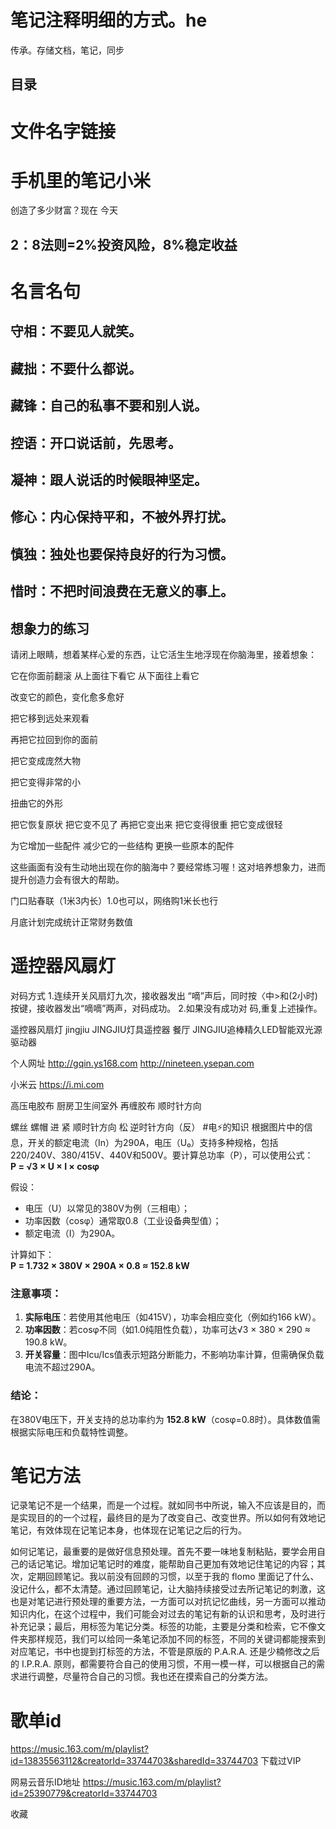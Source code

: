 # 笔记注释明细的方式。he
传承。存储文档，笔记，同步
## 目录
# 文件名字链接
# 手机里的笔记小米
创造了多少财富？现在 今天
## 2：8法则=2%投资风险，8%稳定收益

# 名言名句
## 守相：不要见人就笑。
## 藏拙：不要什么都说。
## 藏锋：自己的私事不要和别人说。
## 控语：开口说话前，先思考。
## 凝神：跟人说话的时候眼神坚定。
## 修心：内心保持平和，不被外界打扰。
## 慎独：独处也要保持良好的行为习惯。
## 惜时：不把时间浪费在无意义的事上。

## 想象力的练习

请闭上眼睛，想着某样心爱的东西，让它活生生地浮现在你脑海里，接着想象：

它在你面前翻滚
从上面往下看它
从下面往上看它

改变它的颜色，变化愈多愈好

把它移到远处来观看

再把它拉回到你的面前

把它变成庞然大物

把它变得非常的小

扭曲它的外形

把它恢复原状
把它变不见了
再把它变出来
把它变得很重
把它变成很轻

为它增加一些配件
减少它的一些结构
更换一些原本的配件

这些画面有没有生动地出现在你的脑海中？要经常练习喔！这对培养想象力，进而提升创造力会有很大的帮助。


门口贴春联（1米3内长）1.0也可以，网络购1米长也行


月底计划完成统计正常财务数值



# 遥控器风扇灯
对码方式
1.连续开关风扇灯九次，接收器发出
“嘀”声后，同时按〈中>和(2小时)
按键，接收器发出“嘀嘀”两声，对码成功。
2.如果没有成功对
码,重复上述操作。

遥控器风扇灯 jingjiu
JINGJIU灯具遥控器 餐厅
JINGJIU追棒精久LED智能双光源驱动器



个人网址
http://gqin.ys168.com
http://nineteen.ysepan.com


小米云
https://i.mi.com


高压电胶布 厨房卫生间室外 再缠胶布  顺时针方向

螺丝  螺帽  进 紧  顺时针方向
松 逆时针方向（反）
#电⚡的知识
根据图片中的信息，开关的额定电流（In）为290A，电压（U₀）支持多种规格，包括220/240V、380/415V、440V和500V。要计算总功率（P），可以使用公式：  
**P = √3 × U × I × cosφ**  

假设：  
- 电压（U）以常见的380V为例（三相电）；  
- 功率因数（cosφ）通常取0.8（工业设备典型值）；  
- 额定电流（I）为290A。  

计算如下：  
**P = 1.732 × 380V × 290A × 0.8 ≈ 152.8 kW**  

### 注意事项：  
1. **实际电压**：若使用其他电压（如415V），功率会相应变化（例如约166 kW）。  
2. **功率因数**：若cosφ不同（如1.0纯阻性负载），功率可达√3 × 380 × 290 ≈ 190.8 kW。  
3. **开关容量**：图中Icu/Ics值表示短路分断能力，不影响功率计算，但需确保负载电流不超过290A。  

### 结论：  
在380V电压下，开关支持的总功率约为 **152.8 kW**（cosφ=0.8时）。具体数值需根据实际电压和负载特性调整。

# 笔记方法
记录笔记不是一个结果，而是一个过程。就如同书中所说，输入不应该是目的，而是实现目的的一个过程，最终目的是为了改变自己、改变世界。所以如何有效地记笔记，有效体现在记笔记本身，也体现在记笔记之后的行为。

如何记笔记，最重要的是做好信息预处理。首先不要一味地复制粘贴，要学会用自己的话记笔记。增加记笔记时的难度，能帮助自己更加有效地记住笔记的内容；其次，定期回顾笔记。我以前没有回顾的习惯，以至于我的 flomo 里面记了什么、没记什么，都不太清楚。通过回顾笔记，让大脑持续接受过去所记笔记的刺激，这也是对笔记进行预处理的重要方法，一方面可以对抗记忆曲线，另一方面可以推动知识内化，在这个过程中，我们可能会对过去的笔记有新的认识和思考，及时进行补充记录；最后，用标签为笔记分类。标签的功能，主要是分类和检索，它不像文件夹那样规范，我们可以给同一条笔记添加不同的标签，不同的关键词都能搜索到对应笔记，书中也提到打标签的方法，不管是原版的 P.A.R.A. 还是少楠修改之后的 I.P.R.A. 原则，都需要符合自己的使用习惯，不用一模一样，可以根据自己的需求进行调整，尽量符合自己的习惯。我也还在摸索自己的分类方法。

# 歌单id
https://music.163.com/m/playlist?id=13835563112&creatorId=33744703&sharedId=33744703
下载过VIP

网易云音乐ID地址
https://music.163.com/m/playlist?id=25390779&creatorId=33744703

收藏